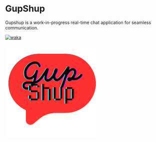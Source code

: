 # GupShup
Gupshup is a work-in-progress real-time chat application for seamless communication.

<a href="https://wakatime.com/badge/user/1fc26c7a-896d-4495-8fa5-a34266fbb649/project/9f8416d3-31a3-4491-b930-fcfeb47cc6eb"><img src="https://wakatime.com/badge/user/1fc26c7a-896d-4495-8fa5-a34266fbb649/project/9f8416d3-31a3-4491-b930-fcfeb47cc6eb.svg" alt="waka"></a>

<img src="frontend/src/images/logo.png" alt="Logo" width="300">

